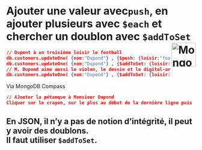 # Ajouter une valeur avec`push`, en ajouter plusieurs avec `$each` et chercher un doublon avec `$addToSet` <a href="../../"> <img src="https://github.com/MiKL5/devWeb/raw/master/Assets/Images/mongodb-ar21.svg" alt="MongoDB" align="right" height="64px"> </a>
```json
// Dupont à un troisième loisir le football
db.customers.updateOne( {nom:"Dupond"} , {$push: {loisir:"football"} } );
db.customers.updateOne( {nom:"Dupond"} , {$addToSet: {loisir:"football"} } ); // pas de modification
// M. Dupond aime aussi le violon, le dessin et le digital-art
db.customers.updateOne( {nom:"Dupond"} , {$addToSet: {loisir:{$each:["violon" , "dessin" , "digital-art"] } } } ); // Réussi

```
Via MongoDB Compass
```json
// AJouter la pétanque à Monsieur Dupond
Cliquer sur le crayon, sur le plus au début de la dernière ligne puis 'Add item after 2', noté pétanque, puis cliquer sur 'UPDATE'. // Il est possible d'ajouter entre n'importe quelle ligne. Autant de document nécessaire sont ajoutable.
```
**En JSON, il n’y a pas de notion d’intégrité, il peut y avoir des doublons.**  
**Il faut utiliser `$addToSet`.**
---